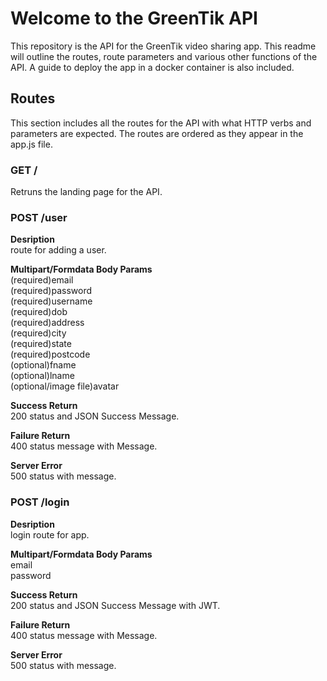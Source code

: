 # Welcome to the GreenTik API
This repository is the API for the GreenTik video sharing app. This readme will outline the routes, route parameters and various other functions of the API. A guide to deploy the app in a docker container is also included.

## Routes
This section includes all the routes for the API with what HTTP verbs and parameters are expected. The routes are ordered as they appear in the app.js file.

### GET /
Retruns the landing page for the API.

### POST /user
**Desription**  
route for adding a user.  
  
**Multipart/Formdata Body Params**  
(required)email  
(required)password  
(required)username  
(required)dob  
(required)address  
(required)city  
(required)state  
(required)postcode  
(optional)fname  
(optional)lname  
(optional/image file)avatar  
  
**Success Return**  
200 status and JSON Success Message.  
  
**Failure Return**  
400 status message with Message.  
  
**Server Error**  
500 status with message.  

### POST /login
**Desription**  
login route for app.  
  
**Multipart/Formdata Body Params**  
email  
password  
  
**Success Return**  
200 status and JSON Success Message with JWT.  
  
**Failure Return**  
400 status message with Message.  
  
**Server Error**  
500 status with message.  


